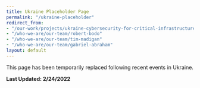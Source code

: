 ```yaml
---
title: Ukraine Placeholder Page
permalink: "/ukraine-placeholder"
redirect_from:
- "/our-work/projects/ukraine-cybersecurity-for-critical-infrastructure-activity"
- "/who-we-are/our-team/robert-bodo"
- "/who-we-are/our-team/tim-madigan"
- "/who-we-are/our-team/gabriel-abraham"
layout: default
---
```


This page has been temporarily replaced following recent events in Ukraine.

**Last Updated: 2/24/2022**